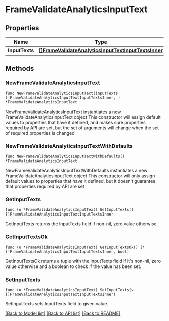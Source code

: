 # FrameValidateAnalyticsInputText

## Properties

Name | Type | Description | Notes
------------ | ------------- | ------------- | -------------
**InputTexts** | [**[]FrameValidateAnalyticsInputTextInputTextsInner**](FrameValidateAnalyticsInputTextInputTextsInner.md) |  | 

## Methods

### NewFrameValidateAnalyticsInputText

`func NewFrameValidateAnalyticsInputText(inputTexts []FrameValidateAnalyticsInputTextInputTextsInner, ) *FrameValidateAnalyticsInputText`

NewFrameValidateAnalyticsInputText instantiates a new FrameValidateAnalyticsInputText object
This constructor will assign default values to properties that have it defined,
and makes sure properties required by API are set, but the set of arguments
will change when the set of required properties is changed

### NewFrameValidateAnalyticsInputTextWithDefaults

`func NewFrameValidateAnalyticsInputTextWithDefaults() *FrameValidateAnalyticsInputText`

NewFrameValidateAnalyticsInputTextWithDefaults instantiates a new FrameValidateAnalyticsInputText object
This constructor will only assign default values to properties that have it defined,
but it doesn't guarantee that properties required by API are set

### GetInputTexts

`func (o *FrameValidateAnalyticsInputText) GetInputTexts() []FrameValidateAnalyticsInputTextInputTextsInner`

GetInputTexts returns the InputTexts field if non-nil, zero value otherwise.

### GetInputTextsOk

`func (o *FrameValidateAnalyticsInputText) GetInputTextsOk() (*[]FrameValidateAnalyticsInputTextInputTextsInner, bool)`

GetInputTextsOk returns a tuple with the InputTexts field if it's non-nil, zero value otherwise
and a boolean to check if the value has been set.

### SetInputTexts

`func (o *FrameValidateAnalyticsInputText) SetInputTexts(v []FrameValidateAnalyticsInputTextInputTextsInner)`

SetInputTexts sets InputTexts field to given value.



[[Back to Model list]](../README.md#documentation-for-models) [[Back to API list]](../README.md#documentation-for-api-endpoints) [[Back to README]](../README.md)


